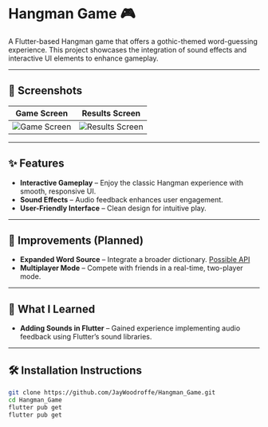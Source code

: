 # Hangman Game 🎮

A Flutter-based Hangman game that offers a gothic-themed word-guessing experience. This project showcases the integration of sound effects and interactive UI elements to enhance gameplay.

---

## 📸 Screenshots

| Game Screen | Results Screen |
|-------------|----------------|
| ![Game Screen](assets/screenshots/game_screen.png) | ![Results Screen](assets/screenshots/results_screen.png) |

---

## ✨ Features

- **Interactive Gameplay** – Enjoy the classic Hangman experience with smooth, responsive UI.
- **Sound Effects** – Audio feedback enhances user engagement.
- **User-Friendly Interface** – Clean design for intuitive play.

---

## 🚀 Improvements (Planned)

- **Expanded Word Source** – Integrate a broader dictionary. [Possible API](https://dictionaryapi.dev/)
- **Multiplayer Mode** – Compete with friends in a real-time, two-player mode.

---

## 🧠 What I Learned

- **Adding Sounds in Flutter** – Gained experience implementing audio feedback using Flutter’s sound libraries.

---

## 🛠️ Installation Instructions

   ```bash
   git clone https://github.com/JayWoodroffe/Hangman_Game.git
   cd Hangman_Game
   flutter pub get
   flutter pub get
```


